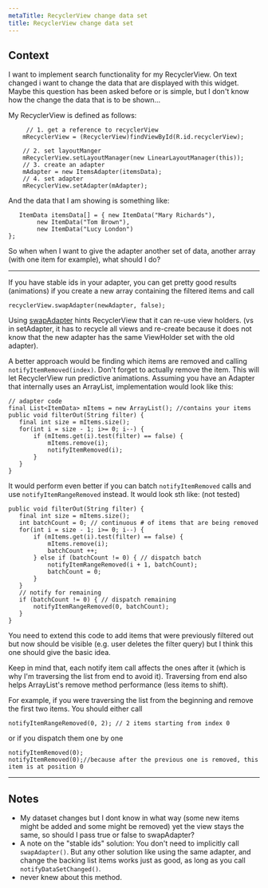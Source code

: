 ```yaml
---
metaTitle: RecyclerView change data set
title: RecyclerView change data set
---
```


## Context

I want to implement search functionality for my RecyclerView. On text changed i want to change the data that are displayed with this widget. Maybe this question has been asked before or is simple, but I don't know how the change the data that is to be shown...


My RecyclerView is defined as follows:



```
     // 1. get a reference to recyclerView
    mRecyclerView = (RecyclerView)findViewById(R.id.recyclerView);

    // 2. set layoutManger
    mRecyclerView.setLayoutManager(new LinearLayoutManager(this));
    // 3. create an adapter
    mAdapter = new ItemsAdapter(itemsData);
    // 4. set adapter
    mRecyclerView.setAdapter(mAdapter);

```

And the data that I am showing is something like:



```
   ItemData itemsData[] = { new ItemData("Mary Richards"),
        new ItemData("Tom Brown"),
        new ItemData("Lucy London")          
};

```

So when when I want to give the adapter another set of data, another array (with one item for example), what should I do?



---

If you have stable ids in your adapter, you can get pretty good results (animations) if you create a new array containing the filtered items and call 



```
recyclerView.swapAdapter(newAdapter, false);

```

Using [swapAdapter](https://developer.android.com/reference/android/support/v7/widget/RecyclerView.html#swapAdapter(android.support.v7.widget.RecyclerView.Adapter,%20boolean)) hints RecyclerView that it can re-use view holders. (vs in setAdapter, it has to recycle all views and re-create because it does not know that the new adapter has the same ViewHolder set with the old adapter).


A better approach would be finding which items are removed and calling `notifyItemRemoved(index)`. Don't forget to actually remove the item. This will let RecyclerView run predictive animations. Assuming you have an Adapter that internally uses an ArrayList, implementation would look like this:



```
// adapter code
final List<ItemData> mItems = new ArrayList(); //contains your items
public void filterOut(String filter) {
   final int size = mItems.size();
   for(int i = size - 1; i>= 0; i--) {
       if (mItems.get(i).test(filter) == false) {
           mItems.remove(i);
           notifyItemRemoved(i);
       }
   }
}

```

It would perform even better if you can batch `notifyItemRemoved` calls and use `notifyItemRangeRemoved` instead. It would look sth like: (not tested)



```
public void filterOut(String filter) {
   final int size = mItems.size();
   int batchCount = 0; // continuous # of items that are being removed
   for(int i = size - 1; i>= 0; i--) {
       if (mItems.get(i).test(filter) == false) {
           mItems.remove(i);
           batchCount ++;
       } else if (batchCount != 0) { // dispatch batch
           notifyItemRangeRemoved(i + 1, batchCount);
           batchCount = 0;
       }
   }
   // notify for remaining
   if (batchCount != 0) { // dispatch remaining
       notifyItemRangeRemoved(0, batchCount);
   }
}

```

You need to extend this code to add items that were previously filtered out but now should be visible (e.g. user deletes the filter query) but I think this one should give the basic idea.


Keep in mind that, each notify item call affects the ones after it (which is why I'm traversing the list from end to avoid it). Traversing from end also helps ArrayList's remove method performance (less items to shift).


For example, if you were traversing the list from the beginning and remove the first two items.
You should either call



```
notifyItemRangeRemoved(0, 2); // 2 items starting from index 0

```

or if you dispatch them one by one



```
notifyItemRemoved(0);
notifyItemRemoved(0);//because after the previous one is removed, this item is at position 0

```


---

## Notes

- My dataset changes but I dont know in what way (some new items might be added and some might be removed) yet the view stays the same, so should I pass true or false to swapAdapter?
- A note on the "stable ids" solution: You don't need to implicitly call `swapAdapter()`. But any other solution like using the same adapter, and change the backing list items works just as good, as long as you call `notifyDataSetChanged()`.
- never knew about this method.
